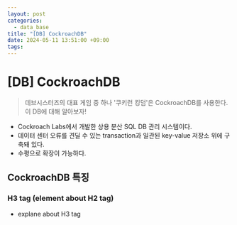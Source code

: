 ```yaml
---
layout: post
categories:
  - data_base
title: "[DB] CockroachDB"
date: 2024-05-11 13:51:00 +09:00
tags:
---
```

# \[DB] CockroachDB

>데브시스터즈의 대표 게임 중 하나 '쿠키런 킹덤'은 CockroachDB를 사용한다.\
>이 DB에 대해 알아보자!

- Cockroach Labs에서 개발한 상용 분산 SQL DB 관리 시스템이다.
- 데이터 센터 오류를 견딜 수 있는 transaction과 일관된 key-value 저장소 위에 구축돼 있다.
- 수평으로 확장이 가능하다.

## CockroachDB 특징

### H3 tag (element about H2 tag)
- explane about H3 tag